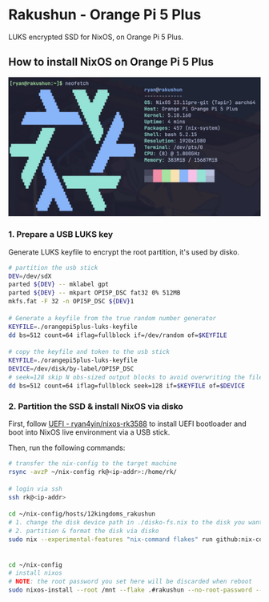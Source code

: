 # Rakushun - Orange Pi 5 Plus

LUKS encrypted SSD for NixOS, on Orange Pi 5 Plus.

## How to install NixOS on Orange Pi 5 Plus

![](../../_img/2024-03-07_orangepi5plus_rakushun.webp)

### 1. Prepare a USB LUKS key

Generate LUKS keyfile to encrypt the root partition, it's used by disko.

```bash
# partition the usb stick
DEV=/dev/sdX
parted ${DEV} -- mklabel gpt
parted ${DEV} -- mkpart OPI5P_DSC fat32 0% 512MB
mkfs.fat -F 32 -n OPI5P_DSC ${DEV}1

# Generate a keyfile from the true random number generator
KEYFILE=./orangepi5plus-luks-keyfile
dd bs=512 count=64 iflag=fullblock if=/dev/random of=$KEYFILE

# copy the keyfile and token to the usb stick
KEYFILE=./orangepi5plus-luks-keyfile
DEVICE=/dev/disk/by-label/OPI5P_DSC
# seek=128 skip N obs-sized output blocks to avoid overwriting the filesystem header
dd bs=512 count=64 iflag=fullblock seek=128 if=$KEYFILE of=$DEVICE
```

### 2. Partition the SSD & install NixOS via disko

First, follow [UEFI - ryan4yin/nixos-rk3588](https://github.com/ryan4yin/nixos-rk3588/blob/main/UEFI.md) to install UEFI bootloader and boot into NixOS live environment via a USB stick.

Then, run the following commands:

```bash
# transfer the nix-config to the target machine
rsync -avzP ~/nix-config rk@<ip-addr>:/home/rk/

# login via ssh
ssh rk@<ip-addr>

cd ~/nix-config/hosts/12kingdoms_rakushun
# 1. change the disk device path in ./disko-fs.nix to the disk you want to use
# 2. partition & format the disk via disko
sudo nix --experimental-features "nix-command flakes" run github:nix-community/disko -- --mode disko ./disko-fs.nix


cd ~/nix-config
# install nixos
# NOTE: the root password you set here will be discarded when reboot
sudo nixos-install --root /mnt --flake .#rakushun --no-root-password --show-trace --verbose
```


